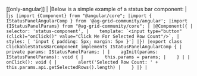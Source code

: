[[only-angular]]
|
|Below is a simple example of a status bar component:
|
|```js
|import {Component} from "@angular/core";
|import { IStatusPanelAngularComp } from '@ag-grid-community/angular';
|import {IStatusPanelParams} from "@ag-grid-community/core";
|
|@Component({
|    selector: 'status-component',
|    template: `<input type="button" (click)="onClick()" value="Click Me For Selected Row Count"/>`,
|    styles: [ 'input { padding: 5px; margin: 5px }']
|})
|export class ClickableStatusBarComponent implements IStatusPanelAngularComp {
|    private params: IStatusPanelParams;
|
|    agInit(params: IStatusPanelParams): void {
|        this.params = params;
|    }
|
|    onClick(): void {
|        alert('Selected Row Count: ' + this.params.api.getSelectedRows().length)
|    }
|}
|```
